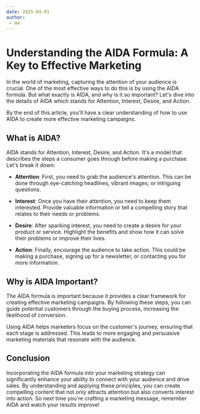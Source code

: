 ```yaml
---
date: 2025-04-01
author:
 - me
---
```


# Understanding the AIDA Formula: A Key to Effective Marketing

In the world of marketing, capturing the attention of your audience is crucial. One of the most effective ways to do this is by using the AIDA formula. But what exactly is AIDA, and why is it so important? Let's dive into the details of AIDA which stands for Attention, Interest, Desire, and Action.

By the end of this article, you'll have a clear understanding of how to use AIDA to create more effective marketing campaigns.

<!-- more -->

## What is AIDA?

AIDA stands for Attention, Interest, Desire, and Action. It's a model that describes the steps a consumer goes through before making a purchase. Let's break it down:

- **Attention**: First, you need to grab the audience's attention. This can be done through eye-catching headlines, vibrant images, or intriguing questions.
  
- **Interest**: Once you have their attention, you need to keep them interested. Provide valuable information or tell a compelling story that relates to their needs or problems.
  
- **Desire**: After sparking interest, you need to create a desire for your product or service. Highlight the benefits and show how it can solve their problems or improve their lives.
  
- **Action**: Finally, encourage the audience to take action. This could be making a purchase, signing up for a newsletter, or contacting you for more information.

## Why is AIDA Important?

The AIDA formula is important because it provides a clear framework for creating effective marketing campaigns. By following these steps, you can guide potential customers through the buying process, increasing the likelihood of conversion.

Using AIDA helps marketers focus on the customer's journey, ensuring that each stage is addressed. This leads to more engaging and persuasive marketing materials that resonate with the audience.

## Conclusion

Incorporating the AIDA formula into your marketing strategy can significantly enhance your ability to connect with your audience and drive sales. By understanding and applying these principles, you can create compelling content that not only attracts attention but also converts interest into action. So next time you're crafting a marketing message, remember AIDA and watch your results improve!

